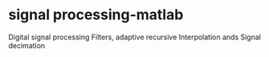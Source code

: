 # signal processing-matlab
 Digital signal processing Filters, adaptive recursive Interpolation ands Signal decimation
